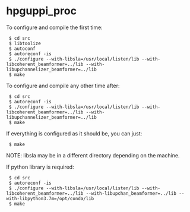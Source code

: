 # hpguppi_proc

To configure and compile the first time:
```
 $ cd src
 $ libtoolize
 $ autoconf
 $ autoreconf -is
 $ ./configure --with-libsla=/usr/local/listen/lib --with-libcoherent_beamformer=../lib --with-libupchannelizer_beamformer=../lib
 $ make
 ```

To configure and compile any other time after:
```
 $ cd src
 $ autoreconf -is
 $ ./configure --with-libsla=/usr/local/listen/lib --with-libcoherent_beamformer=../lib --with-libupchannelizer_beamformer=../lib
 $ make
 ```

If everything is configured as it should be, you can just:
```
 $ make
 ```

NOTE: libsla may be in a different directory depending on the machine.

If python library is required:

```
 $ cd src
 $ autoreconf -is
 $ ./configure --with-libsla=/usr/local/listen/lib --with-libcoherent_beamformer=../lib --with-libupchan_beamformer=../lib --with-libpython3.7m=/opt/conda/lib
 $ make
 ```
